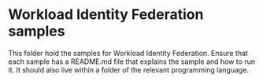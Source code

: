 # Workload Identity Federation samples

This folder hold the samples for Workload Identity Federation. Ensure that each sample has a README.md file that explains the sample and how to run it. It should also live within a folder of the relevant programming language.
